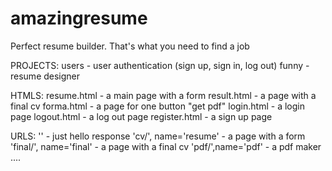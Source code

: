 # amazingresume
Perfect resume builder. That's what you need to find a job

PROJECTS:
users - user authentication (sign up, sign in, log out)
funny - resume designer

HTMLS:
resume.html - a main page with a form 
result.html -  a page with a final cv
forma.html - a page for one button "get pdf"
login.html - a login page
logout.html - a log out page
register.html - a sign up page

URLS:
'' - just hello response
'cv/', name='resume' - a page with a form 
'final/', name='final' - a page with a final cv
'pdf/',name='pdf' - a pdf maker
....
